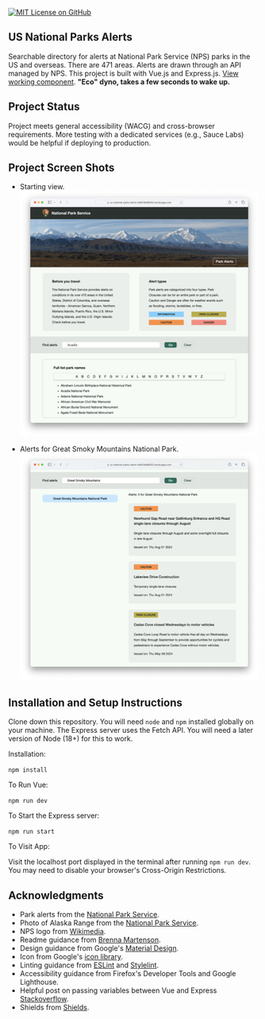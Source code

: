 [![MIT License on GitHub](https://img.shields.io/github/license/seankelliher/us-national-parks-alerts?style=flat-square)](/LICENSE.txt)
## US National Parks Alerts

Searchable directory for alerts at National Park Service (NPS) parks in the US and overseas. There are 471 areas. Alerts are drawn through an API managed by NPS. This project is built with Vue.js and Express.js. [View working component](https://us-national-parks-alerts-fa601db96052.herokuapp.com). **"Eco" dyno, takes a few seconds to wake up.** 

## Project Status

Project meets general accessibility (WACG) and cross-browser requirements. More testing with a dedicated services (e.g., Sauce Labs) would be helpful if deploying to production.

## Project Screen Shots

* Starting view.
![screen shot of project](/screenshots/us-national-parks-alerts-screenshot1.png?s=600)

* Alerts for Great Smoky Mountains National Park.
![screen shot of project](/screenshots/us-national-parks-alerts-screenshot2.png?s=600)

## Installation and Setup Instructions

Clone down this repository. You will need `node` and `npm` installed globally on your machine. The Express server uses the Fetch API. You will need a later version of Node (18+) for this to work.

Installation:

`npm install`  

To Run Vue:

`npm run dev`   

To Start the Express server:

`npm run start`  

To Visit App:

Visit the localhost port displayed in the terminal after running `npm run dev`. You may need to disable your browser's Cross-Origin Restrictions.

## Acknowledgments

* Park alerts from the [National Park Service](https://www.nps.gov/subjects/developer/api-documentation.htm).
* Photo of Alaska Range from the [National Park Service](https://www.nps.gov/media/photo/view.htm?id=A8F90883-5943-4629-800F-B27897CBD996).
* NPS logo from [Wikimedia](https://commons.wikimedia.org/wiki/File:US-NationalParkService-Logo.svg).
* Readme guidance from [Brenna Martenson](https://gist.github.com/martensonbj/6bf2ec2ed55f5be723415ea73c4557c4).
* Design guidance from Google's [Material Design](https://material.io/design).
* Icon from Google's [icon library](https://fonts.google.com/icons).
* Linting guidance from [ESLint](https://eslint.org) and [Stylelint](https://stylelint.io).
* Accessibility guidance from Firefox's Developer Tools and Google Lighthouse.
* Helpful post on passing variables between Vue and Express [Stackoverflow](https://stackoverflow.com/questions/72233660/pass-variables-from-front-to-backend).
* Shields from [Shields](https://shields.io).